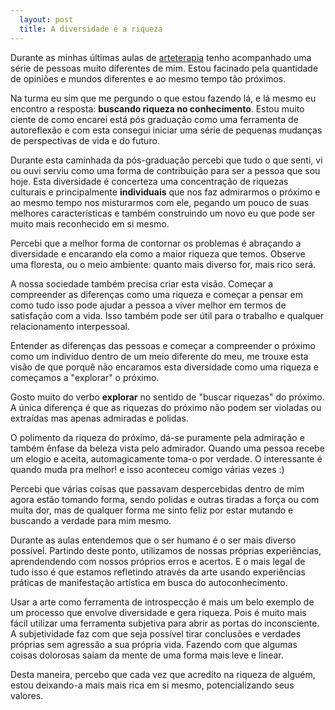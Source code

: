 ```yaml
---
  layout: post
  title: A diversidade é a riqueza
---
```


Durante as minhas últimas aulas de [arteterapia](http://arteterapia.ideia.me "Veja algumas coisas que pensei a respeito aqui") tenho acompanhado uma série de pessoas muito diferentes de mim. Estou facinado pela quantidade de opiniões e mundos diferentes e ao mesmo tempo tão próximos.

Na turma eu sim que me pergundo o que estou fazendo lá, e lá mesmo eu encontro a resposta: **buscando riqueza no conhecimento**. Estou muito ciente de como encarei está pós graduação como uma ferramenta de autoreflexão e com esta consegui iniciar uma série de pequenas mudanças de perspectivas de vida e do futuro.

Durante esta caminhada da pós-graduação percebi que tudo o que senti, vi ou ouvi serviu como uma forma de contribuição para ser a pessoa que sou hoje. Esta diversidade é concerteza uma concentração de riquezas culturais e principalmente **individuais** que nos faz admirarmos o próximo e ao mesmo tempo nos misturarmos com ele, pegando um pouco de suas melhores características e também construindo um novo eu que pode ser muito mais reconhecido em si mesmo.

Percebi que a melhor forma de contornar os problemas é abraçando a diversidade e encarando ela como a maior riqueza que temos. Observe uma floresta, ou o meio ambiente: quanto mais diverso for, mais rico será.

A nossa sociedade também precisa criar esta visão. Começar a compreender as diferenças como uma riqueza e começar a pensar em como tudo isso pode ajudar a pessoa a viver melhor em termos de satisfação com a vida. Isso também pode ser útil para o trabalho e qualquer relacionamento interpessoal.

Entender as diferenças das pessoas e começar a compreender o próximo como um indivíduo dentro de um meio diferente do meu, me trouxe esta visão de que porquê não encaramos esta diversidade como uma riqueza e começamos a "explorar" o próximo.

Gosto muito do verbo **explorar** no sentido de "buscar riquezas" do próximo. A única diferença é que as riquezas do próximo não podem ser violadas ou extraídas mas apenas admiradas e polidas.

O polimento da riqueza do próximo, dá-se puramente pela admiração e também ênfase da beleza vista pelo admirador. Quando uma pessoa recebe um elogio e aceita, automagicamente toma-o por verdade. O interessante é quando muda pra melhor! e isso aconteceu comigo várias vezes :)

Percebi que várias coisas que passavam despercebidas dentro de mim agora estão tomando forma, sendo polidas e outras tiradas a força ou com muita dor, mas de qualquer forma me sinto feliz por estar mutando e buscando a verdade para mim mesmo. 

Durante as aulas entendemos que o ser humano é o ser mais diverso possível. Partindo deste ponto, utilizamos de nossas próprias experiências, aprendendendo com nossos próprios erros e acertos. E o mais legal de tudo isso é que estamos refletindo através da arte usando experiências práticas de manifestação artística em busca do autoconhecimento.

Usar a arte como ferramenta de introspecção é mais um belo exemplo de um processo que envolve diversidade e gera riqueza. Pois é muito mais fácil utilizar uma ferramenta subjetiva para abrir as portas do inconsciente. A subjetividade faz com que seja possível tirar conclusões e verdades próprias sem agressão a sua própria vida. Fazendo com que algumas coisas dolorosas saiam da mente de uma forma mais leve e linear.

Desta maneira, percebo que cada vez que acredito na riqueza de alguém, estou deixando-a mais mais rica em si mesmo, potencializando seus valores.

